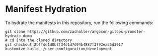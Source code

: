 # Manifest Hydration

To hydrate the manifests in this repository, run the following commands:

```shell
git clone https://github.com/zachaller/argocon-gitops-promoter-hydrate-demo
# cd into the cloned directory
git checkout 2bffde1d8b7f34d1d7d94b4887f3792ea35d3017
kustomize build ./user-configuration/development
```
